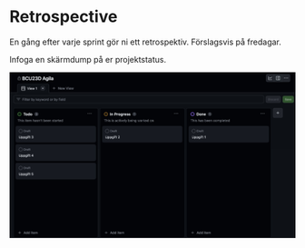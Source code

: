 # Retrospective
En gång efter varje sprint gör ni ett retrospektiv. Förslagsvis på fredagar.

Infoga en skärmdump på er projektstatus.

![Skärmdump](board_screenshot.jpg "Skärmdump")
